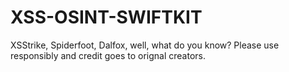 # XSS-OSINT-SWIFTKIT
XSStrike, Spiderfoot, Dalfox, well, what do you know? Please use responsibly and credit goes to orignal creators.
